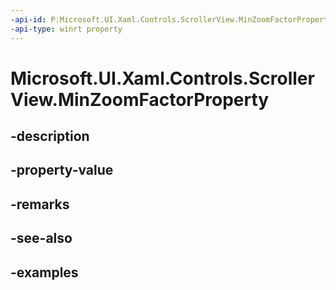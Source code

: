 ```yaml
---
-api-id: P:Microsoft.UI.Xaml.Controls.ScrollerView.MinZoomFactorProperty
-api-type: winrt property
---
```


<!-- Property syntax.
public DependencyProperty MinZoomFactorProperty { get; }
-->

# Microsoft.UI.Xaml.Controls.ScrollerView.MinZoomFactorProperty

## -description

## -property-value

## -remarks

## -see-also

## -examples


